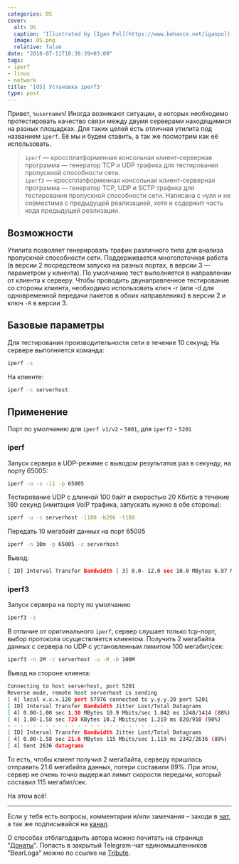 ```yaml
---
categories: OS
cover:
  alt: OS
  caption: 'Illustrated by [Igan Pol](https://www.behance.net/iganpol)'
  image: OS.png
  relative: false
date: "2018-07-11T10:38:39+03:00"
tags:
- iperf
- linux
- network
title: '[OS] Установка iperf3'
type: post
---
```


Привет, `%username%`! Иногда возникают ситуации, в которых необходимо протестировать качество связи между двумя серверами находящимися на разных площадках. Для таких целей есть отличная утилита под названием `iperf`. Её мы и будем ставить, а так же посмотрим как её использовать.

> `iperf` — кроссплатформенная консольная клиент-серверная программа — генератор TCP и UDP трафика для тестирования пропускной способности сети.  
> `iperf3` — кроссплатформенная консольная клиент-серверная программа — генератор TCP, UDP и SCTP трафика для тестирования пропускной способности сети. Написана с нуля и не совместима с предыдущей реализацией, хотя и содержит часть кода предыдущей реализации.

## Возможности

Утилита позволяет генерировать трафик различного типа для анализа пропускной способности сети. Поддерживается многопоточная работа (в версии 2 посредством запуска на разных портах, в версии 3 — параметром у клиента). По умолчанию тест выполняется в направлении от клиента к серверу. Чтобы проводить двунаправленное тестирование со стороны клиента, необходимо использовать ключ -r (или -d для одновременной передачи пакетов в обоих направлениях) в версии 2 и ключ `-R` в версии 3.

## Базовые параметры

Для тестирования производительности сети в течение 10 секунд: На сервере выполняется команда:

```bash
iperf -s
```

На клиенте:

```bash
iperf -c serverhost
```

## Применение

Порт по умолчанию для `iperf v1/v2` -  `5001`, для `iperf3` - `5201`

### iperf

Запуск сервера в UDP-режиме с выводом результатов раз в секунду, на порту 65005:

```bash
iperf -u -s -i1 -p 65005
```

Тестирование UDP с длинной 100 байт и скоростью 20 Кбит/с в течение 180 секунд (имитация VoIP трафика, запускать нужно в обе стороны):

```bash
iperf -u -c serverhost -l100 -b20k -t180
```

Передать 10 мегабайт данных на порт 65005

```bash
iperf -n 10m -p 65005 -c serverhost
```

Вывод:

```bash
[ ID] Interval Transfer Bandwidth [ 3] 0.0- 12.0 sec 10.0 MBytes 6.97 Mbits/sec
```

### iperf3

Запуск сервера на порту по умолчанию

```bash
iperf3 -s
```

В отличие от оригинального `iperf`, сервер слушает только tcp-порт, выбор протокола осуществляется клиентом. Получить 2 мегабайта данных с сервера по UDP с установленным лимитом 100 мегабит/сек:

```bash
iperf3 -n 2M -c serverhost -u -R -b 100M
```

Вывод на стороне клиента:

```bash
Connecting to host serverhost, port 5201 
Reverse mode, remote host serverhost is sending
[ 4] local x.x.x.120 port 57976 connected to y.y.y.20 port 5201 
[ ID] Interval Transfer Bandwidth Jitter Lost/Total Datagrams 
[ 4] 0.00-1.00 sec 1.30 MBytes 10.9 Mbits/sec 1.042 ms 1248/1414 (88%) 
[ 4] 1.00-1.58 sec 720 KBytes 10.2 Mbits/sec 1.219 ms 820/910 (90%)
- - - - - - - - - - - - - - - - - - - - - - - - - 
[ ID] Interval Transfer Bandwidth Jitter Lost/Total Datagrams 
[ 4] 0.00-1.58 sec 21.6 MBytes 115 Mbits/sec 1.119 ms 2342/2636 (89%) 
[ 4] Sent 2636 datagrams
```

То есть, чтобы клиент получил 2 мегабайта, серверу пришлось отправить 21.6 мегабайта данных, потери составили 89%. При этом, сервер не очень точно выдержал лимит скорости передачи, который составил 115 мегабит/сек.

На этом всё!

---

Если у тебя есть вопросы, комментарии и/или замечания – заходи в [чат](https://ttttt.me/jtprogru_chat), а так же подписывайся на [канал](https://ttttt.me/jtprogru_channel).

О способах отблагодарить автора можно почитать на странице "[Донаты](https://jtprog.ru/donations/)". Попасть в закрытый Telegram-чат единомышленников "BearLoga" можно по ссылке на [Tribute](https://web.tribute.tg/s/oRV).
